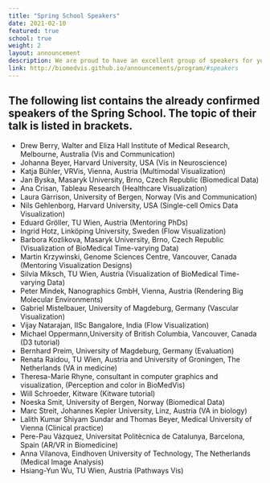 ```yaml
---
title: "Spring School Speakers"
date: 2021-02-10
featured: true
school: true
weight: 2
layout: announcement
description: We are proud to have an excellent group of speakers for you.
link: http://biomedvis.github.io/announcements/program/#speakers
---
```


## The following list contains the already confirmed speakers of the Spring School. The topic of their talk is listed in brackets.

* Drew Berry, Walter and Eliza Hall Institute of Medical Research, Melbourne, Australia (Vis and Communication)
* Johanna Beyer, Harvard University, USA (Vis in Neuroscience)
* Katja Bühler, VRVis, Vienna, Austria (Multimodal Visualization)
* Jan Byska, Masaryk University, Brno, Czech Republic (Biomedical Data)
* Ana Crisan, Tableau Research (Healthcare Visualization)
* Laura Garrison, University of Bergen, Norway (Vis and Communication)
* Nils Gehlenborg, Harvard University, USA (Single-cell Omics Data Visualization)
* Eduard Gröller, TU Wien, Austria (Mentoring PhDs)
* Ingrid Hotz, Linköping University, Sweden (Flow Visualization)
* Barbora Kozlikova, Masaryk University, Brno, Czech Republic (Visualization of BioMedical Time-varying Data)
* Martin Krzywinski, Genome Sciences Centre, Vancouver, Canada (Mentoring Visualization Designs)
* Silvia Miksch, TU Wien, Austria (Visualization of BioMedical Time-varying Data)
* Peter Mindek, Nanographics GmbH, Vienna, Austria (Rendering Big Molecular Environments)
* Gabriel Mistelbauer, University of Magdeburg, Germany (Vascular Visualization)
* Vijay Natarajan, IISc Bangalore, India (Flow Visualization)
* Michael Oppermann,University of British Columbia, Vancouver, Canada (D3 tutorial)
* Bernhard Preim, University of Magdeburg, Germany (Evaluation)
* Renata Raidou, TU Wien, Austria and University of Groningen, The Netherlands (VA in medicine)
* Theresa-Marie Rhyne, consultant in computer graphics and visualization, (Perception and color in BioMedVis)
* Will Schroeder, Kitware (Kitware tutorial)
* Noeska Smit, University of Bergen, Norway (Biomedical Data)
* Marc Streit, Johannes Kepler University, Linz, Austria (VA in biology)
* Lalith Kumar Shiyam Sundar and Thomas Beyer, Medical University of Vienna (Clinical practice)
* Pere-Pau Vázquez, Universitat Politècnica de Catalunya, Barcelona, Spain (AR/VR in Biomedicine)
* Anna Vilanova, Eindhoven University of Technology, The Netherlands (Medical Image Analysis)
* Hsiang-Yun Wu, TU Wien, Austria (Pathways Vis)

